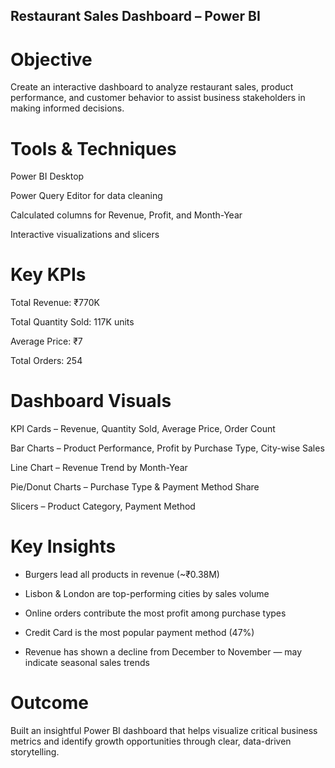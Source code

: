 ## Restaurant Sales Dashboard – Power BI
# Objective
Create an interactive dashboard to analyze restaurant sales, product performance, and customer behavior to assist business stakeholders in making informed decisions.

# Tools & Techniques

Power BI Desktop

Power Query Editor for data cleaning

Calculated columns for Revenue, Profit, and Month-Year

Interactive visualizations and slicers

# Key KPIs

Total Revenue: ₹770K

Total Quantity Sold: 117K units

Average Price: ₹7

Total Orders: 254

# Dashboard Visuals

KPI Cards – Revenue, Quantity Sold, Average Price, Order Count

Bar Charts – Product Performance, Profit by Purchase Type, City-wise Sales

Line Chart – Revenue Trend by Month-Year

Pie/Donut Charts – Purchase Type & Payment Method Share

Slicers – Product Category, Payment Method

# Key Insights

- Burgers lead all products in revenue (~₹0.38M)

- Lisbon & London are top-performing cities by sales volume

- Online orders contribute the most profit among purchase types

- Credit Card is the most popular payment method (47%)

- Revenue has shown a decline from December to November — may indicate seasonal sales trends

# Outcome
Built an insightful Power BI dashboard that helps visualize critical business metrics and identify growth opportunities through clear, data-driven storytelling.
